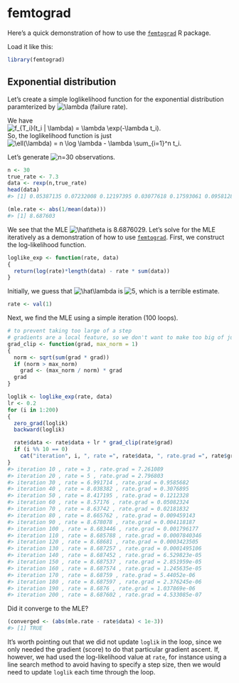 femtograd
================

Here’s a quick demonstration of how to use the
[`femtograd`](https://github.com/queelius/femtograd) R package.

Load it like this:

``` r
library(femtograd)
```

## Exponential distribution

Let’s create a simple loglikelihood function for the exponential
distribution paramterized by
![\\lambda](https://latex.codecogs.com/png.image?%5Cdpi%7B110%7D&space;%5Cbg_white&space;%5Clambda
"\\lambda") (failure rate).

We have   
![&#10; f\_{T\_i}(t\_i | \\lambda) = \\lambda \\exp(-\\lambda
t\_i).&#10;](https://latex.codecogs.com/png.image?%5Cdpi%7B110%7D&space;%5Cbg_white&space;%0A%20%20f_%7BT_i%7D%28t_i%20%7C%20%5Clambda%29%20%3D%20%5Clambda%20%5Cexp%28-%5Clambda%20t_i%29.%0A
"
  f_{T_i}(t_i | \\lambda) = \\lambda \\exp(-\\lambda t_i).
")  
So, the loglikelihood function is just   
![&#10; \\ell(\\lambda) = n \\log \\lambda - \\lambda \\sum\_{i=1}^n
t\_i.&#10;](https://latex.codecogs.com/png.image?%5Cdpi%7B110%7D&space;%5Cbg_white&space;%0A%20%20%5Cell%28%5Clambda%29%20%3D%20n%20%5Clog%20%5Clambda%20-%20%5Clambda%20%5Csum_%7Bi%3D1%7D%5En%20t_i.%0A
"
  \\ell(\\lambda) = n \\log \\lambda - \\lambda \\sum_{i=1}^n t_i.
")  

Let’s generate
![n=30](https://latex.codecogs.com/png.image?%5Cdpi%7B110%7D&space;%5Cbg_white&space;n%3D30
"n=30") observations.

``` r
n <- 30
true_rate <- 7.3
data <- rexp(n,true_rate)
head(data)
#> [1] 0.05387135 0.07232008 0.12197395 0.03077618 0.17593061 0.09581282

(mle.rate <- abs(1/mean(data)))
#> [1] 8.687603
```

We see that the MLE
![\\hat\\theta](https://latex.codecogs.com/png.image?%5Cdpi%7B110%7D&space;%5Cbg_white&space;%5Chat%5Ctheta
"\\hat\\theta") is 8.6876029. Let’s solve for the MLE iteratively as a
demonstration of how to use
[`femtograd`](https://github.com/queelius/femtograd). First, we
construct the log-likelihood function.

``` r
loglike_exp <- function(rate, data)
{
  return(log(rate)*length(data) - rate * sum(data))
}
```

Initially, we guess that
![\\hat\\lambda](https://latex.codecogs.com/png.image?%5Cdpi%7B110%7D&space;%5Cbg_white&space;%5Chat%5Clambda
"\\hat\\lambda") is
![5](https://latex.codecogs.com/png.image?%5Cdpi%7B110%7D&space;%5Cbg_white&space;5
"5"), which is a terrible estimate.

``` r
rate <- val(1)
```

Next, we find the MLE using a simple iteration (100 loops).

``` r
# to prevent taking too large of a step
# gradients are a local feature, so we don't want to make too big of jumps
grad_clip <- function(grad, max_norm = 1)
{
  norm <- sqrt(sum(grad * grad))
  if (norm > max_norm)
    grad <- (max_norm / norm) * grad
  grad
}

loglik <- loglike_exp(rate, data)
lr <- 0.2
for (i in 1:200)
{
  zero_grad(loglik)
  backward(loglik)

  rate$data <- rate$data + lr * grad_clip(rate$grad)
  if (i %% 10 == 0)
    cat("iteration", i, ", rate =", rate$data, ", rate.grad =", rate$grad, "\n")
}
#> iteration 10 , rate = 3 , rate.grad = 7.261089 
#> iteration 20 , rate = 5 , rate.grad = 2.796803 
#> iteration 30 , rate = 6.991714 , rate.grad = 0.9585682 
#> iteration 40 , rate = 8.038382 , rate.grad = 0.3076895 
#> iteration 50 , rate = 8.417195 , rate.grad = 0.1212328 
#> iteration 60 , rate = 8.57176 , rate.grad = 0.05082324 
#> iteration 70 , rate = 8.63742 , rate.grad = 0.02181832 
#> iteration 80 , rate = 8.665762 , rate.grad = 0.009459143 
#> iteration 90 , rate = 8.678078 , rate.grad = 0.004118187 
#> iteration 100 , rate = 8.683446 , rate.grad = 0.001796177 
#> iteration 110 , rate = 8.685788 , rate.grad = 0.0007840346 
#> iteration 120 , rate = 8.68681 , rate.grad = 0.0003423505 
#> iteration 130 , rate = 8.687257 , rate.grad = 0.0001495106 
#> iteration 140 , rate = 8.687452 , rate.grad = 6.529823e-05 
#> iteration 150 , rate = 8.687537 , rate.grad = 2.851959e-05 
#> iteration 160 , rate = 8.687574 , rate.grad = 1.245635e-05 
#> iteration 170 , rate = 8.68759 , rate.grad = 5.44052e-06 
#> iteration 180 , rate = 8.687597 , rate.grad = 2.376245e-06 
#> iteration 190 , rate = 8.6876 , rate.grad = 1.037869e-06 
#> iteration 200 , rate = 8.687602 , rate.grad = 4.533085e-07
```

Did it converge to the MLE?

``` r
(converged <- (abs(mle.rate - rate$data) < 1e-3))
#> [1] TRUE
```

It’s worth pointing out that we did not update `loglik` in the loop,
since we only needed the gradient (score) to do that particular gradient
ascent. If, however, we had used the log-likelihood value at `rate`, for
instance using a line search method to avoid having to specify a step
size, then we would need to update `loglik` each time through the loop.
